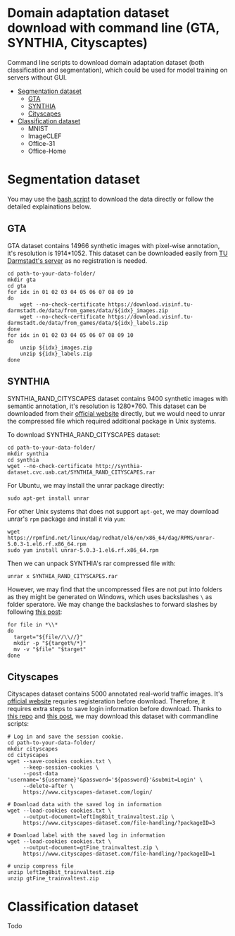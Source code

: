 # Domain adaptation dataset download with command line (GTA, SYNTHIA, Cityscaptes)
Command line scripts to download domain adaptation dataset (both classification and segmentation), which could be used for model training on servers without GUI.
* [Segmentation dataset](segmentation-dataset)
  * [GTA](#gta)
  * [SYNTHIA](#synthia)
  * [Cityscapes](#cityscapes)
* [Classification dataset](classification-dataset)
  * MNIST
  * ImageCLEF
  * Office-31
  * Office-Home

# Segmentation dataset
You may use the [bash script](https://github.com/JiahongChen/da-dataset/blob/main/scripts/segmentation.sh) to download the data directly or follow the detailed explainations below.

## GTA
GTA dataset contains 14966 synthetic images with pixel-wise annotation, it's resolution is 1914*1052. This dataset can be downloaded easily from [TU Darmstadt's server](https://download.visinf.tu-darmstadt.de/data/from_games/) as no registration is needed.
```
cd path-to-your-data-folder/
mkdir gta
cd gta
for idx in 01 02 03 04 05 06 07 08 09 10
do
	wget --no-check-certificate https://download.visinf.tu-darmstadt.de/data/from_games/data/${idx}_images.zip
	wget --no-check-certificate https://download.visinf.tu-darmstadt.de/data/from_games/data/${idx}_labels.zip
done
for idx in 01 02 03 04 05 06 07 08 09 10
do
	unzip ${idx}_images.zip
	unzip ${idx}_labels.zip
done
```
## SYNTHIA
SYNTHIA_RAND_CITYSCAPES dataset contains 9400 synthetic images with semantic annotation, it's resolution is 1280*760. This dataset can be downloaded from their [official website](https://synthia-dataset.net/downloads/) directly, but we would need to unrar the compressed file which required additional package in Unix systems.

To download SYNTHIA_RAND_CITYSCAPES dataset:
```
cd path-to-your-data-folder/
mkdir synthia
cd synthia
wget --no-check-certificate http://synthia-dataset.cvc.uab.cat/SYNTHIA_RAND_CITYSCAPES.rar
```


For Ubuntu, we may install the unrar package directly:
```
sudo apt-get install unrar
```

For other Unix systems that does not support ```apt-get```, we may download unrar's ```rpm``` package and install it via ```yum```:
```
wget https://rpmfind.net/linux/dag/redhat/el6/en/x86_64/dag/RPMS/unrar-5.0.3-1.el6.rf.x86_64.rpm
sudo yum install unrar-5.0.3-1.el6.rf.x86_64.rpm
```

Then we can unpack SYNTHIA's rar compressed file with:
```
unrar x SYNTHIA_RAND_CITYSCAPES.rar
```

However, we may find that the uncompressed files are not put into folders as they might be generated on Windows, which uses backslashes ```\``` as folder speratore. We may change the backslashes to forward slashes by following [this post](https://superuser.com/questions/1382839/zip-files-expand-with-backslashes-on-linux-no-subdirectories):
```
for file in *\\*
do 
  target="${file//\\//}"
  mkdir -p "${target%/*}"
  mv -v "$file" "$target"
done
```

## Cityscapes
Cityscapes dataset contains 5000 annotated real-world traffic images. It's [official website](https://www.cityscapes-dataset.com/downloads/) requries registeration before download. Therefore, it requires extra steps to save login information before download. Thanks to [this repo](https://github.com/cemsaz/city-scapes-script) and [this post](https://stackoverflow.com/questions/1324421/how-to-get-past-the-login-page-with-wget), we may download this dataset with commandline scripts:
```
# Log in and save the session cookie.
cd path-to-your-data-folder/
mkdir cityscapes
cd cityscapes
wget --save-cookies cookies.txt \
     --keep-session-cookies \
     --post-data 'username='${username}'&password='${password}'&submit=Login' \
     --delete-after \
     https://www.cityscapes-dataset.com/login/

# Download data with the saved log in information
wget --load-cookies cookies.txt \
     --output-document=leftImg8bit_trainvaltest.zip \
     https://www.cityscapes-dataset.com/file-handling/?packageID=3

# Download label with the saved log in information
wget --load-cookies cookies.txt \
     --output-document=gtFine_trainvaltest.zip \
     https://www.cityscapes-dataset.com/file-handling/?packageID=1
     
# unzip compress file
unzip leftImg8bit_trainvaltest.zip
unzip gtFine_trainvaltest.zip
```

# Classification dataset
Todo
